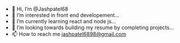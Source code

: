 - 👋 Hi, I’m @Jashpatel68
- 👀 I’m interested in front end developement...
- 🌱 I’m currently learning react and node js...
- 💞️ I’m looking towards building my resume by completing projects...
- 📫 How to reach me jashpatel6898@gmail.com

<!---
Jashpatel68/Jashpatel68 is a ✨ special ✨ repository because its `README.md` (this file) appears on your GitHub profile.
You can click the Preview link to take a look at your changes.
--->
